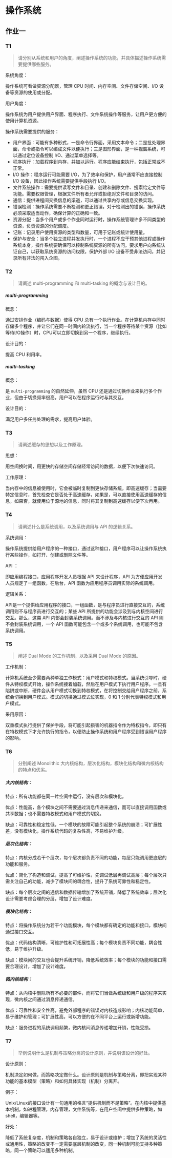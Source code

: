 # 操作系统

## 作业一

### T1

> 请分别从系统和用户的角度，阐述操作系统的功能，并具体描述操作系统需要提供哪些服务。

系统角度：

操作系统可看做资源分配器，管理 CPU 时间、内存空间、文件存储空间、I/O 设备等资源的使用或分配。

用户角度：

操作系统为用户提供用户界面、程序执行、文件系统操作等服务，让用户更方便的使用计算机资源。

操作系统需要提供的服务：

- 用户界面：可能有多种形式，一是命令行界面，采用文本命令；二是批处理界面，命令或指令可以编成文件以便执行；三是图形界面，是一种视窗系统，可以通过定位设备控制 I/O、通过菜单选择等。
- 程序执行：加载程序到内存，并加以运行。程序应能结束执行，包括正常或不正常。
- I/O 操作：程序运行可能需要 I/O，为了效率和保护，用户通常不应直接控制 I/O 设备，因此操作系统需要提供手段执行 I/O。
- 文件系统操作：需要提供读写文件和目录、创建和删除文件、搜索给定文件等功能。需要权限管理，根据文件所有者允许或拒绝对文件和目录的访问。
- 通信：提供进程间交换信息的渠道，可以通过共享内存或信息交换实现。
- 错误检测：操作系统需要不断检测和更正错误，对于检测出的错误，操作系统必须采取适当动作，确保计算的正确和一致。
- 资源分配：当多个用户或多个作业同时运行时，操作系统管理许多不同类型的资源，负责资源的分配调度。
- 记账：记录用户使用资源的类型和数量，可用于记账或统计使用量。
- 保护与安全：当多个独立进程并发执行时，一个进程不应干预其他进程或操作系统本身，操作系统要确保可以控制系统资源的所有访问。要求用户向系统认证自己，以获取系统资源的访问权限，保护外部 I/O 设备不受非法访问，并记录所有非法的闯入企图。

### T2

> 请阐述 multi-programming 和 multi-tasking 的概念与设计目的。

##### multi-programming

概念：

通过安排作业（编码与数据）使得 CPU 总有一个执行作业。在计算机内存中同时存储多个程序，并让它们在同一时间内轮流执行，当一个程序等待某个资源（比如等待I/O操作）时，CPU可以立即切换到另一个程序，继续执行。

设计目的：

提高 CPU 利用率。

##### multi-tasking

概念：

是 `multi-programming` 的自然延伸，虽然 CPU 还是通过切换作业来执行多个作业，但由于切换频率很高，用户可以在程序运行时与其交互。

设计目的：

满足用户多任务处理的需求，提高用户体验。

### T3

> 请阐述缓存的思想以及工作原理。

思想：

用空间换时间，用更快的存储空间存储经常访问的数据，以便下次快速访问。

工作原理：

当内存中的信息被使用时，它会被临时复制到更快存储系统，即高速缓存；当需要特定信息时，首先检查它是否处于高速缓存，如果是，可以直接使用高速缓存的信息，如果否，就使用位于源地的信息，同时将其复制到高速缓存以便下次再用。

### T4

> 请阐述什么是系统调用，以及系统调用与 API 的逻辑关系。

系统调用：

操作系统提供给用户程序的一种接口，通过这种接口，用户程序可以让操作系统执行某些操作，如打开、创建或删除文件等。

API ：

即应用编程接口，应用程序开发人员根据 API 来设计程序，API 为方便应用开发人员规定了一组函数，在后台，API 函数为应用程序员调用实际的系统调用。

逻辑关系：

API是一个提供给应用程序的接口，一组函数，是与程序员进行直接交互的，系统调用则不与程序员进行交互的；某些 API 所提供的功能会涉及到与内核空间进行交互。那么，这类 API 内部会封装系统调用。而不涉及与内核进行交互的 API 则不会封装系统调用，一个 API 函数可能包含一个或多个系统调用，也可能不包含系统调用。

### T5

> 阐述 Dual Mode 的工作机制，以及采用 Dual Mode 的原因。

工作机制：

计算机系统至少需要两种单独工作模式：用户模式和特权模式。当系统引导时，硬件从特权模式开始，操作系统接着加载，然后在用户模式下执行用户程序。一旦有陷阱或中断，硬件会从用户模式切换到特权模式，在将控制交给用户程序之前，系统会切换到用户模式。模式的切换通过模式位实现，0 和 1 分别代表特权模式和用户模式。

采用原因：

双重模式执行提供了保护手段，将可能引起损害的机器指令作为特权指令，即只有在特权模式下才允许执行的指令，以便防止操作系统和用户程序受到错误用户程序的影响。

### T6

> 分别阐述 Monolithic 大内核结构，层次化结构，模块化结构和微内核结构的特点和优劣。

##### 大内核结构：

特点：所有功能都在同一片空间中运行，没有层次和模块化。

优点：性能高，各个模块之间不需要通过消息传递来通信，而可以直接调用函数或共享数据；也不需要特权模式和用户模式的切换。

缺点：可靠性和稳定性低，一个模块的故障可能引起整个系统的崩溃；可扩展性差，没有模块化，操作系统代码的复杂性高，不易维护升级。

##### 层次化结构：

特点：内核分成若干个层次，每个层次都负责不同的功能，每层只能调用更底层的功能和服务。

优点：简化了构造和调试，提高了可维护性，先调试低层再调试高层；每个层次只需关注自己的功能，减少了模块间的耦合性，提升了系统可靠性和稳定性。

缺点：每个层次之间的通信和数据传输增加了系统开销，降低了系统效率；层次化设计需要考虑合理的分层，增加了设计难度。

##### 模块化结构：

特点：将操作系统分为若干个功能模块，每个模块都有确定的功能和接口，模块间通过接口交互。

优点：代码结构清晰，可维护性和可拓展性高；每个模块负责不同功能，耦合性低，易于维护升级。

缺点：模块间的交互也会提升系统开销，降低系统效率；每个模块的功能和接口需要合理设计，增加了设计难度。

##### 微内核结构：

特点：从内核中删除所有不必要的部件，而将它们当做系统级和用户级的程序来实现，微内核之间通过消息传递通信。

优点：可靠性和安全性高，避免外部程序的错误对内核造成影响；内核功能简单，易于维护和管理；可扩展性高，可以方便的在不同平台上运行或新增功能。

缺点：服务进程的系统调用频繁，微内核间消息传递增加开销，性能受损。

### T7

> 举例说明什么是机制与策略分离的设计原则，并说明该设计的好处。

设计原则：

机制决定如何做，而策略决定做什么。设计原则是机制与策略分离，即把实现某种功能的基本模型（策略）和如何具体实现（机制）分离开。

例子：

Unix/Linux的接口设计有一句通用的格言“提供机制而不是策略”。在内核中提供基本机制，如进程管理，内存管理，文件系统等，在用户空间中提供多种策略，如shell，编辑器等。

好处：

降低了系统复杂度，机制和策略各自独立，易于设计或维护；增加了系统的灵活性或通用性，策略的改变不一定需要底层机制的改变，同一种机制可能支持多种策略，同一个策略可以适用多种机制。
